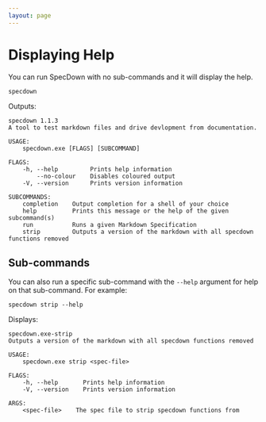 ```yaml
---
layout: page
---
```


# Displaying Help

You can run SpecDown with no sub-commands and it will display the help.

``` shell
specdown
```

Outputs:

    specdown 1.1.3
    A tool to test markdown files and drive devlopment from documentation.
    
    USAGE:
        specdown.exe [FLAGS] [SUBCOMMAND]
    
    FLAGS:
        -h, --help         Prints help information
            --no-colour    Disables coloured output
        -V, --version      Prints version information
    
    SUBCOMMANDS:
        completion    Output completion for a shell of your choice
        help          Prints this message or the help of the given subcommand(s)
        run           Runs a given Markdown Specification
        strip         Outputs a version of the markdown with all specdown functions removed

## Sub-commands

You can also run a specific sub-command with the `--help` argument for help on that sub-command.
For example:

``` shell
specdown strip --help
```

Displays:

    specdown.exe-strip 
    Outputs a version of the markdown with all specdown functions removed
    
    USAGE:
        specdown.exe strip <spec-file>
    
    FLAGS:
        -h, --help       Prints help information
        -V, --version    Prints version information
    
    ARGS:
        <spec-file>    The spec file to strip specdown functions from


